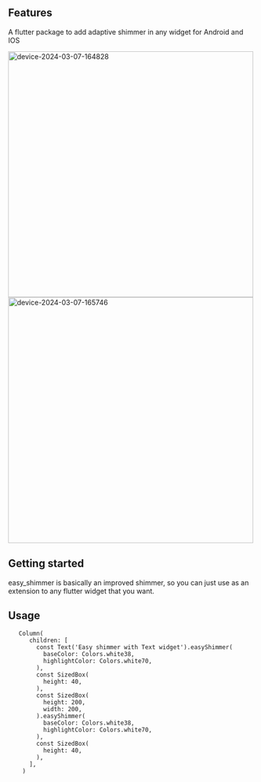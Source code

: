 
## Features

A flutter package to add adaptive shimmer in any widget for Android and IOS

<img src="https://github.com/WhiteOrange/easy_shimmer/assets/162456479/4c0d3746-c9ca-46e5-96eb-ee59df8bdfbd" alt="device-2024-03-07-164828" height="500">
<img src="https://github.com/WhiteOrange/easy_shimmer/assets/162456479/3a1de6e5-84d4-4105-a2e5-3c4b4a454595" alt="device-2024-03-07-165746" height="500">

## Getting started

easy_shimmer is basically an improved shimmer, so you can just use as an extension to any flutter widget that you want.

## Usage

```flutter
   Column(
      children: [
        const Text('Easy shimmer with Text widget').easyShimmer(
          baseColor: Colors.white38,
          highlightColor: Colors.white70,
        ),
        const SizedBox(
          height: 40,
        ),
        const SizedBox(
          height: 200,
          width: 200,
        ).easyShimmer(
          baseColor: Colors.white38,
          highlightColor: Colors.white70,
        ),
        const SizedBox(
          height: 40,
        ),
      ],
    )
```


